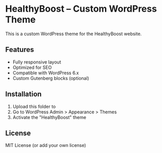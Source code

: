 # HealthyBoost – Custom WordPress Theme

This is a custom WordPress theme for the HealthyBoost website.

## Features
- Fully responsive layout
- Optimized for SEO
- Compatible with WordPress 6.x
- Custom Gutenberg blocks (optional)

## Installation
1. Upload this folder to 
2. Go to WordPress Admin > Appearance > Themes
3. Activate the "HealthyBoost" theme

## License
MIT License (or add your own license)
